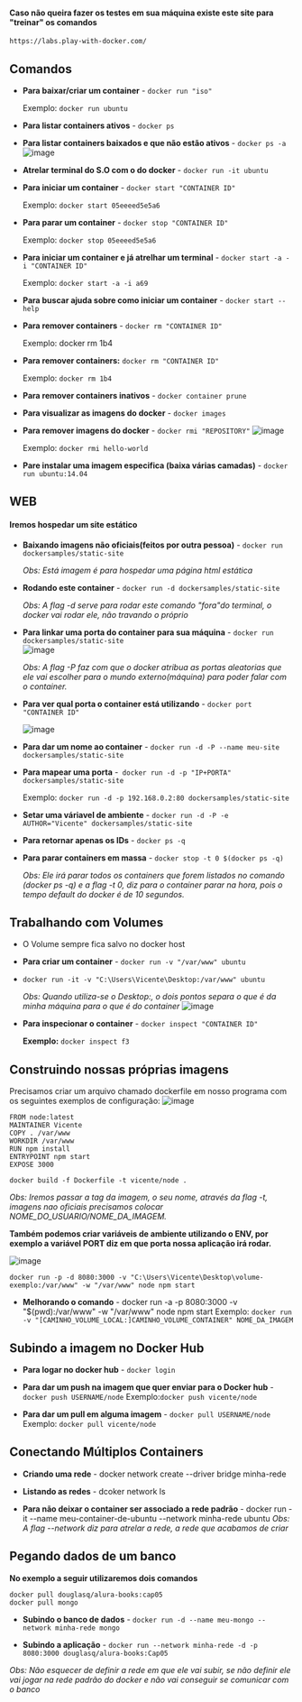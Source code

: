 #### Caso não queira fazer os testes em sua máquina existe este site para "treinar" os comandos
`https://labs.play-with-docker.com/`

## Comandos

- **Para baixar/criar um container** - `docker run "iso"`
	
	Exemplo: `docker run ubuntu`

- **Para listar containers ativos** - `docker ps`

- **Para listar containers baixados e que não estão ativos** - `docker ps -a`
 ![image](https://user-images.githubusercontent.com/19577547/140802090-216dfe0a-619d-4efc-b1c1-f652e603d587.png)


- **Atrelar terminal do S.O com o do docker** - `docker run -it ubuntu`

- **Para iniciar um container** - `docker start "CONTAINER ID"`

	Exemplo: `docker start 05eeeed5e5a6`

- **Para parar um container** - `docker stop "CONTAINER ID"`

	Exemplo: `docker stop 05eeeed5e5a6`

- **Para iniciar um container e já atrelhar um terminal** - `docker start -a -i "CONTAINER ID"`

	Exemplo: `docker start -a -i a69`

- **Para buscar ajuda sobre como iniciar um container** - `docker start --help`

- **Para remover containers** - `docker rm "CONTAINER ID"`
	
	Exemplo: docker rm 1b4

- **Para remover containers:** `docker rm "CONTAINER ID"`
	
	Exemplo: `docker rm 1b4`

- **Para remover containers inativos** - `docker container prune`

- **Para visualizar as imagens do docker** - `docker images`

- **Para remover imagens do docker** - `docker rmi "REPOSITORY"`
 ![image](https://user-images.githubusercontent.com/19577547/140802187-8a94686f-e17d-4f32-bfe2-6186548630f7.png)

	
	Exemplo: `docker rmi hello-world`

- **Pare instalar uma imagem especifica (baixa várias camadas)** - `docker run ubuntu:14.04`

## WEB
#### Iremos hospedar um site estático
- **Baixando imagens não oficiais(feitos por outra pessoa)** - `docker run dockersamples/static-site`

	*Obs: Está imagem é para hospedar uma página html estática*

- **Rodando este container** - `docker run -d dockersamples/static-site`

	*Obs: A flag -d serve para rodar este comando "fora"do terminal, o docker vai rodar ele, não travando o próprio*
	
- **Para linkar uma porta do container para sua máquina** - `docker run dockersamples/static-site`	
![image](https://user-images.githubusercontent.com/19577547/140806834-539a8ea2-71b4-4c56-8c58-a574da421c24.png)

	*Obs: A flag -P faz com que o docker atribua as portas aleatorias que ele vai escolher para o mundo externo(máquina) para poder falar com o container.*

- **Para ver qual porta o container está utilizando** - `docker port "CONTAINER ID"`

	![image](https://user-images.githubusercontent.com/19577547/140807169-48a380a9-ca08-4d88-ab07-8bc4baefc8ba.png)

- **Para dar um nome ao container** - `docker run -d -P --name meu-site dockersamples/static-site`

- **Para mapear uma porta** -` docker run -d -p "IP+PORTA" dockersamples/static-site`

	Exemplo: `docker run -d -p 192.168.0.2:80 dockersamples/static-site`

- **Setar uma váriavel de ambiente** - `docker run -d -P -e AUTHOR="Vicente" dockersamples/static-site`

- **Para retornar apenas os IDs** - `docker ps -q`

- **Para parar containers em massa** - `docker stop -t 0 $(docker ps -q)`

	*Obs: Ele irá parar todos os containers que forem listados no comando (docker ps -q) e a flag -t 0, diz para o container parar na hora, pois o tempo default do docker é de 10 segundos.*

## Trabalhando com Volumes

 - O Volume sempre fica salvo no docker host
	
- **Para criar um container** - `docker run -v "/var/www" ubuntu`
- `docker run -it -v "C:\Users\Vicente\Desktop:/var/www" ubuntu`

	*Obs: Quando utiliza-se o Desktop:, o dois pontos separa o que é da minha máquina para o que é do container*
![image](https://user-images.githubusercontent.com/19577547/141129507-f8e762eb-e175-48e9-b578-daf42472f90b.png)

- **Para inspecionar o container** - `docker inspect "CONTAINER ID"`
	
	**Exemplo:** `docker inspect f3`

## Construindo nossas próprias imagens
Precisamos criar um arquivo chamado dockerfile em nosso programa com os seguintes exemplos de configuração:
![image](https://user-images.githubusercontent.com/19577547/180102467-e59a711c-4165-4e09-88f0-0f6960c52df1.png)


	FROM node:latest
	MAINTAINER Vicente
	COPY . /var/www
	WORKDIR /var/www
	RUN npm install
	ENTRYPOINT npm start
	EXPOSE 3000

`docker build -f Dockerfile -t vicente/node . `

*Obs: Iremos passar a tag da imagem, o seu nome, através da flag -t, imagens nao oficiais precisamos colocar NOME_DO_USUARIO/NOME_DA_IMAGEM.*

**Também podemos criar variáveis de ambiente utilizando o ENV, por exemplo a variável PORT diz em que porta nossa aplicação irá rodar.**

![image](https://user-images.githubusercontent.com/19577547/141158848-9e864516-471a-4eaf-8f48-7565184f2d12.png)

`docker run -p -d 8080:3000 -v "C:\Users\Vicente\Desktop\volume-exemplo:/var/www" -w "/var/www" node npm start`
- **Melhorando o comando** - docker run -a -p 8080:3000 -v "$(pwd):/var/www" -w "/var/www" node npm start
	Exemplo: `docker run -v "[CAMINHO_VOLUME_LOCAL:]CAMINHO_VOLUME_CONTAINER" NOME_DA_IMAGEM`

## Subindo a imagem no Docker Hub

- **Para logar no docker hub** - `docker login`

- **Para dar um push na imagem que quer enviar para o Docker hub** - `docker push USERNAME/node`
	Exemplo:`docker push vicente/node`

- **Para dar um pull em alguma imagem** - `docker pull USERNAME/node`
	Exemplo: `docker pull vicente/node`

## Conectando Múltiplos Containers

- **Criando uma rede** - docker network create --driver bridge minha-rede
- **Listando as redes** - dcoker network ls

- **Para não deixar o container ser associado a rede padrão** - docker run -it --name meu-container-de-ubuntu --network minha-rede ubuntu
	*Obs: A flag --network diz para atrelar a rede, a rede que acabamos de criar*

## Pegando dados de um banco

**No exemplo a seguir utilizaremos dois comandos**
	
	docker pull douglasq/alura-books:cap05
	docker pull mongo

- **Subindo o banco de dados** - `docker run -d --name meu-mongo --network minha-rede mongo`

- **Subindo a aplicação** - `docker run --network minha-rede -d -p 8080:3000 douglasq/alura-books:Cap05`

*Obs: Não esquecer de definir a rede em que ele vai subir, se não definir ele vai jogar na rede padrão do docker e não vai conseguir se comunicar com o banco*
